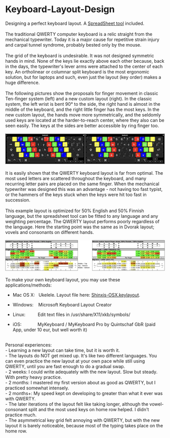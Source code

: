 # Keyboard-Layout-Design
Designing a perfect keyboard layout. A [SpreadSheet tool](./Keymap_finger_load_public.ods) included.<br>
<br>
The traditional QWERTY computer keyboard is a relic straight from the mechanical typewriter. Today it is a major cause for repetitive strain injury and carpal tunnel syndrome, probably bested only by the mouse.<br>
<br>
The grid of the keyboard is undesirable. It was not designed symmetric hands in mind. None of the keys lie exactly above each other because, back in the days, the typewriter's lever arms were attached to the center of each key. An ortholinear or columnar split keyboard is the most ergonomic solution, but for laptops and such, even just the layout (key order) makes a huge difference.<br>
<br>
The following pictures show the proposals for finger movement in classic Ten-finger system (left) and a new custom layout (right). In the classic system, the left wrist is bent 90° to the side, the right hand is almost in the middle of the keyboard, and the right little finger has the most keys. In the new custom layout, the hands move more symmetrically, and the seldomly used keys are located at the harder-to-reach center, where they also can be seen easily. The keys at the sides are better accessible by ring finger too. <br>
<br>
![Example](./Finger_positioning.png)<br>
<br>
It is easily shown that the QWERTY keyboard layout is far from optimal. The most used letters are scattered throughout the keyboard, and many recurring letter pairs are placed on the same finger. When the mechanical typewriter was designed this was an advantage - not having too fast typist, or the hammers of the keys stuck when the keys were hit too fast in succession. <br>
<br>
This example layout is optimized for 50% English and 50% Finnish language, but the spreadsheet tool can be fitted to any language and any weighting percentage. The QWERTY layout performs poorly regardless of the language. Here the starting point was the same as in Dvorak layout; vovels and consonants on different hands. <br>
<br>
![Example](./Finger_stress_example.png)<br>
<br>
To make your own keyboard layout, you may use these applications/methods:<br>
- Mac OS X: &nbsp; Ukelele. Layout file here: [Shinxis-OSX.keylayout](./Layout-files/Shinxis-OSX.keylayout). <br>
- Windows:  &nbsp;&nbsp; Microsoft Keyboard Layout Creator<br>
- Linux:    &nbsp;&nbsp;&nbsp;&nbsp;&nbsp;&nbsp;&nbsp;&nbsp; Edit text files in /usr/share/X11/xkb/symbols/ <br>

- iOS:      &nbsp;&nbsp;&nbsp;&nbsp;&nbsp;&nbsp;&nbsp;&nbsp;&nbsp;&nbsp;&nbsp; MyKeyboard / MyKeyboard Pro by Quintschaf GbR (paid App, under 10 eur, but well worth it)<br>
<br>
Personal experiences:<br>
- Learning a new layout can take time, but it is worth it.<br>
- The layouts do NOT get mixed up. It's like two different languages. You can even practice the new layout at your own pace while still using QWERTY, until you are fast enough to do a gradual swap.<br>
- 2 weeks: I could write adequately with the new layout. Slow but steady. With pretty heavy practice.<br>
- 2 months: I mastered my first version about as good as QWERTY, but I practiced somewhat intensely.<br>
- 2 months+: My speed kept on developing to greater than what it ever was with QWERTY.<br>
- The later iterations of the layout felt like taking longer, although the vowel-consonant split and the most used keys on home row helped. I didn't practice much.<br>
- The asymmetrical key grid felt annoying with QWERTY, but with the new layout it is barely noticeable, because most of the typing takes place on the home row.<br>
<br>

